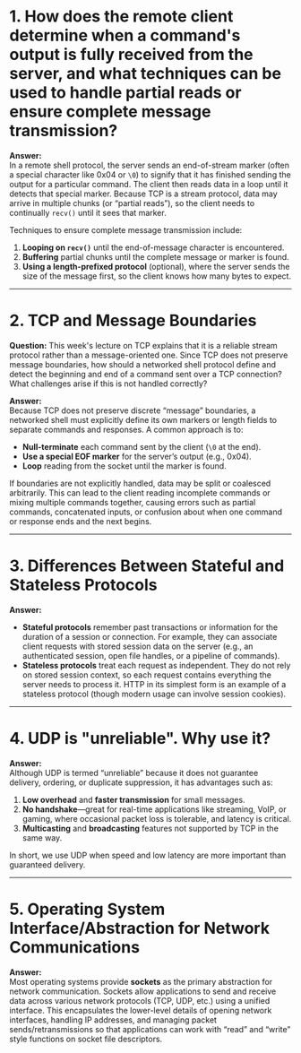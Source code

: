 # 1. How does the remote client determine when a command's output is fully received from the server, and what techniques can be used to handle partial reads or ensure complete message transmission?

**Answer:**  
In a remote shell protocol, the server sends an end-of-stream marker (often a special character like 0x04 or `\0`) to signify that it has finished sending the output for a particular command. The client then reads data in a loop until it detects that special marker. Because TCP is a stream protocol, data may arrive in multiple chunks (or “partial reads”), so the client needs to continually `recv()` until it sees that marker.  

Techniques to ensure complete message transmission include:
1. **Looping on `recv()`** until the end-of-message character is encountered.  
2. **Buffering** partial chunks until the complete message or marker is found.  
3. **Using a length‐prefixed protocol** (optional), where the server sends the size of the message first, so the client knows how many bytes to expect.

---

# 2. TCP and Message Boundaries

**Question:** This week's lecture on TCP explains that it is a reliable stream protocol rather than a message-oriented one. Since TCP does not preserve message boundaries, how should a networked shell protocol define and detect the beginning and end of a command sent over a TCP connection? What challenges arise if this is not handled correctly?

**Answer:**  
Because TCP does not preserve discrete “message” boundaries, a networked shell must explicitly define its own markers or length fields to separate commands and responses. A common approach is to:
- **Null-terminate** each command sent by the client (`\0` at the end).  
- **Use a special EOF marker** for the server’s output (e.g., 0x04).  
- **Loop** reading from the socket until the marker is found.

If boundaries are not explicitly handled, data may be split or coalesced arbitrarily. This can lead to the client reading incomplete commands or mixing multiple commands together, causing errors such as partial commands, concatenated inputs, or confusion about when one command or response ends and the next begins.

---

# 3. Differences Between Stateful and Stateless Protocols

**Answer:**  
- **Stateful protocols** remember past transactions or information for the duration of a session or connection. For example, they can associate client requests with stored session data on the server (e.g., an authenticated session, open file handles, or a pipeline of commands).  
- **Stateless protocols** treat each request as independent. They do not rely on stored session context, so each request contains everything the server needs to process it. HTTP in its simplest form is an example of a stateless protocol (though modern usage can involve session cookies).

---

# 4. UDP is "unreliable". Why use it?

**Answer:**  
Although UDP is termed “unreliable” because it does not guarantee delivery, ordering, or duplicate suppression, it has advantages such as:
1. **Low overhead** and **faster transmission** for small messages.  
2. **No handshake**—great for real-time applications like streaming, VoIP, or gaming, where occasional packet loss is tolerable, and latency is critical.  
3. **Multicasting** and **broadcasting** features not supported by TCP in the same way.

In short, we use UDP when speed and low latency are more important than guaranteed delivery.

---

# 5. Operating System Interface/Abstraction for Network Communications

**Answer:**  
Most operating systems provide **sockets** as the primary abstraction for network communication. Sockets allow applications to send and receive data across various network protocols (TCP, UDP, etc.) using a unified interface. This encapsulates the lower-level details of opening network interfaces, handling IP addresses, and managing packet sends/retransmissions so that applications can work with “read” and “write” style functions on socket file descriptors.
